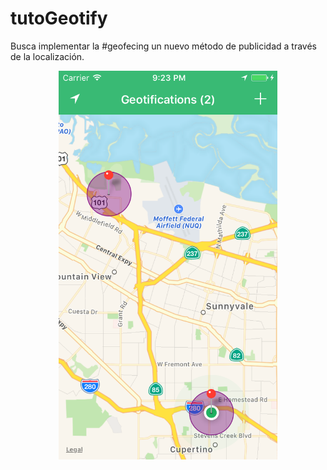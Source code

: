 # tutoGeotify

Busca implementar la #geofecing un nuevo método de publicidad a través de la localización.

<p align="center">
  <img src="preview.png" width="350"/>
</p>



